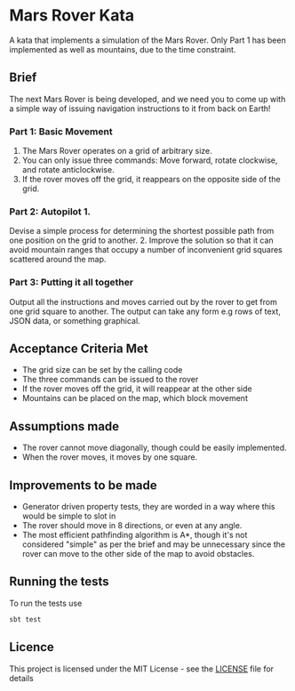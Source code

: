 # Mars Rover Kata

A kata that implements a simulation of the Mars Rover. Only Part 1 has been implemented as well as mountains, due to the time constraint.

## Brief

The next Mars Rover is being developed, and we need you to come up with a simple way of issuing navigation instructions to it from back on Earth! 
 
### Part 1: Basic Movement 
1. The Mars Rover operates on a grid of arbitrary size. 
2. You can only issue three commands: Move forward, rotate clockwise, and rotate anticlockwise. 
3. If the rover moves off the grid, it reappears on the opposite side of the grid. 
### Part 2: Autopilot 1. 
Devise a simple process for determining the shortest possible path from one position on the grid to another. 2. Improve the solution so that it can avoid mountain ranges that occupy a number of inconvenient grid squares scattered around the map. 
### Part 3: Putting it all together 
Output all the instructions and moves carried out by the rover to get from one grid square to another. The output can take any form e.g rows of text, JSON data, or something graphical. 

## Acceptance Criteria Met

* The grid size can be set by the calling code
* The three commands can be issued to the rover
* If the rover moves off the grid, it will reappear at the other side
* Mountains can be placed on the map, which block movement

## Assumptions made

* The rover cannot move diagonally, though could be easily implemented.
* When the rover moves, it moves by one square.

## Improvements to be made

* Generator driven property tests, they are worded in a way where this would be simple to slot in
* The rover should move in 8 directions, or even at any angle.
* The most efficient pathfinding algorithm is A*, though it's not considered "simple" as per the brief and may be unnecessary since the rover can move to the other side of the map to avoid obstacles.

## Running the tests

To run the tests use
```bash
sbt test
```
## Licence
This project is licensed under the MIT License - see the [LICENSE](LICENSE) file for details

